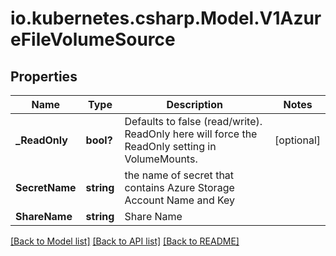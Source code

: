 # io.kubernetes.csharp.Model.V1AzureFileVolumeSource
## Properties

Name | Type | Description | Notes
------------ | ------------- | ------------- | -------------
**_ReadOnly** | **bool?** | Defaults to false (read/write). ReadOnly here will force the ReadOnly setting in VolumeMounts. | [optional] 
**SecretName** | **string** | the name of secret that contains Azure Storage Account Name and Key | 
**ShareName** | **string** | Share Name | 

[[Back to Model list]](../README.md#documentation-for-models) [[Back to API list]](../README.md#documentation-for-api-endpoints) [[Back to README]](../README.md)

